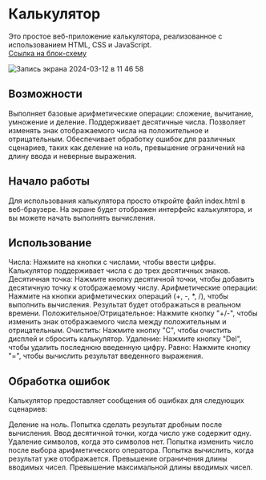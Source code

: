 # Калькулятор
Это простое веб-приложение калькулятора, реализованное с использованием HTML, CSS и JavaScript.  
[Cсылка на блок-схему](https://miro.com/app/board/uXjVNmvMzO4=/)

![Запись экрана 2024-03-12 в 11 46 58](https://github.com/AV-Loginova/calculator/assets/129111624/60885123-b5ce-4464-a7ed-cbd912d47cec)  



## Возможности
Выполняет базовые арифметические операции: сложение, вычитание, умножение и деление.
Поддерживает десятичные числа.
Позволяет изменять знак отображаемого числа на положительное и отрицательным.
Обеспечивает обработку ошибок для различных сценариев, таких как деление на ноль, превышение ограничений на длину ввода и неверные выражения.

## Начало работы
Для использования калькулятора просто откройте файл index.html в веб-браузере. На экране будет отображен интерфейс калькулятора, и вы можете начать выполнять вычисления.

## Использование
Числа: Нажмите на кнопки с числами, чтобы ввести цифры. Калькулятор поддерживает числа с до трех десятичных знаков.
Десятичная точка: Нажмите кнопку десятичной точки, чтобы добавить десятичную точку к отображаемому числу.
Арифметические операции: Нажмите на кнопки арифметических операций (+, -, *, /), чтобы выполнить вычисления. Результат будет отображаться в реальном времени.
Положительное/Отрицательное: Нажмите кнопку "+/-", чтобы изменить знак отображаемого числа между положительным и отрицательным.
Очистить: Нажмите кнопку "C", чтобы очистить дисплей и сбросить калькулятор.
Удаление: Нажмите кнопку "Del", чтобы удалить последнюю введенную цифру.
Равно: Нажмите кнопку "=", чтобы вычислить результат введенного выражения.

## Обработка ошибок
Калькулятор предоставляет сообщения об ошибках для следующих сценариев:

Деление на ноль.
Попытка сделать результат дробным после вычисления.
Ввод десятичной точки, когда число уже содержит одну.
Удаление символов, когда это символов нет.
Попытка изменить число после выбора арифметического оператора.
Попытка вычислить, когда результат уже отображается.
Превышение ограничения длины вводимых чисел.
Превышение максимальной длины вводимых чисел.
